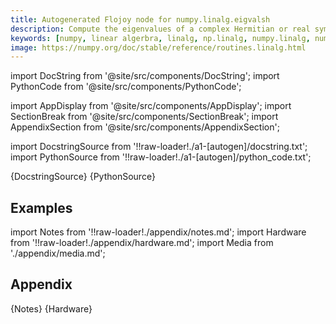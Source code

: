 ```yaml
---
title: Autogenerated Flojoy node for numpy.linalg.eigvalsh
description: Compute the eigenvalues of a complex Hermitian or real symmetric matrix. Main difference from eigh the eigenvectors are not computed.
keywords: [numpy, linear algerbra, linalg, np.linalg, numpy.linalg, numpy.linalg.eigvalsh]
image: https://numpy.org/doc/stable/reference/routines.linalg.html
---
```


[//]: # (Custom component imports)

import DocString from '@site/src/components/DocString';
import PythonCode from '@site/src/components/PythonCode';

import AppDisplay from '@site/src/components/AppDisplay';
import SectionBreak from '@site/src/components/SectionBreak';
import AppendixSection from '@site/src/components/AppendixSection';

[//]: # (Docstring)

import DocstringSource from '!!raw-loader!./a1-[autogen]/docstring.txt';
import PythonSource from '!!raw-loader!./a1-[autogen]/python_code.txt';


<DocString>{DocstringSource}</DocString>
<PythonCode GLink='NUMPY/linalg/EIGVALSH/EIGVALSH.py'>{PythonSource}</PythonCode>


<SectionBreak />

    

[//]: # (Examples)

## Examples

<AppDisplay 
  GLink='NUMPY/linalg/EIGVALSH'
  nodeLabel='EIGVALSH'>
</AppDisplay>

<SectionBreak />

    

[//]: # (Appendix)

import Notes from '!!raw-loader!./appendix/notes.md';
import Hardware from '!!raw-loader!./appendix/hardware.md';
import Media from './appendix/media.md';

## Appendix

<AppendixSection index={0} folderPath='nodes/NUMPY/linalg/EIGVALSH/appendix/'>{Notes}</AppendixSection>
<AppendixSection index={1} folderPath='nodes/NUMPY/linalg/EIGVALSH/appendix/'>{Hardware}</AppendixSection>
<AppendixSection index={2} folderPath='nodes/NUMPY/linalg/EIGVALSH/appendix/'><Media/></AppendixSection>


